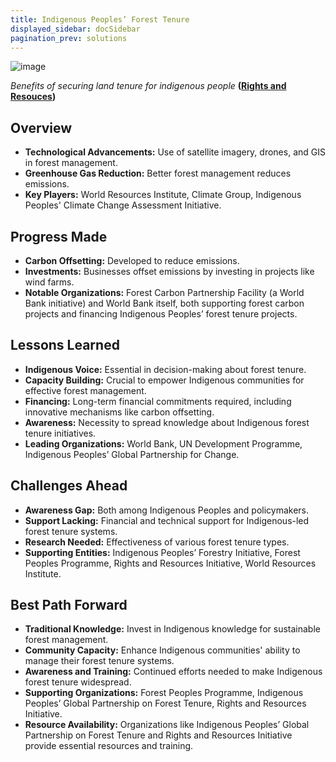 ```yaml
---
title: Indigenous Peoples’ Forest Tenure
displayed_sidebar: docSidebar
pagination_prev: solutions
---
```

![image](/../static/img/indigenous-peoples-forest-tenure.jpg)

*Benefits of securing land tenure for indigenous people* **([Rights and Resouces](https://rightsandresources.org/learnmore/))**

## Overview

* **Technological Advancements:** Use of satellite imagery, drones, and GIS in forest management.
* **Greenhouse Gas Reduction:** Better forest management reduces emissions.
* **Key Players:** World Resources Institute, Climate Group, Indigenous Peoples' Climate Change Assessment Initiative.

## Progress Made

* **Carbon Offsetting:** Developed to reduce emissions.
* **Investments:** Businesses offset emissions by investing in projects like wind farms.
* **Notable Organizations:** Forest Carbon Partnership Facility (a World Bank initiative) and World Bank itself, both supporting forest carbon projects and financing Indigenous Peoples’ forest tenure projects.

## Lessons Learned

* **Indigenous Voice:** Essential in decision-making about forest tenure.
* **Capacity Building:** Crucial to empower Indigenous communities for effective forest management.
* **Financing:** Long-term financial commitments required, including innovative mechanisms like carbon offsetting.
* **Awareness:** Necessity to spread knowledge about Indigenous forest tenure initiatives.
* **Leading Organizations:** World Bank, UN Development Programme, Indigenous Peoples’ Global Partnership for Change.

## Challenges Ahead

* **Awareness Gap:** Both among Indigenous Peoples and policymakers.
* **Support Lacking:** Financial and technical support for Indigenous-led forest tenure systems.
* **Research Needed:** Effectiveness of various forest tenure types.
* **Supporting Entities:** Indigenous Peoples’ Forestry Initiative, Forest Peoples Programme, Rights and Resources Initiative, World Resources Institute.

## Best Path Forward

* **Traditional Knowledge:** Invest in Indigenous knowledge for sustainable forest management.
* **Community Capacity:** Enhance Indigenous communities' ability to manage their forest tenure systems.
* **Awareness and Training:** Continued efforts needed to make Indigenous forest tenure widespread.
* **Supporting Organizations:** Forest Peoples Programme, Indigenous Peoples’ Global Partnership on Forest Tenure, Rights and Resources Initiative.
* **Resource Availability:** Organizations like Indigenous Peoples’ Global Partnership on Forest Tenure and Rights and Resources Initiative provide essential resources and training.